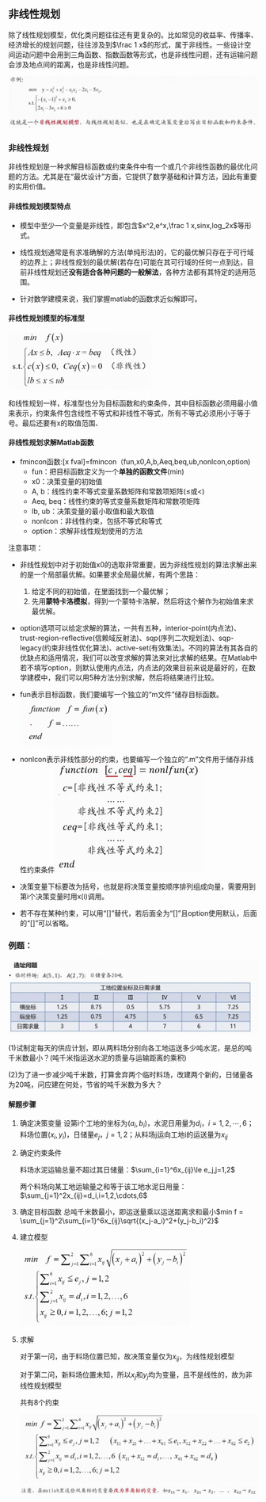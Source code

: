 ## 非线性规划

除了线性规划模型，优化类问题往往还有更复杂的。比如常见的收益率、传播率、经济增长的规划问题，往往涉及到$\frac 1 x$的形式，属于非线性。一些设计空间运动问题中会用到三角函数、指数函数等形式，也是非线性问题，还有运输问题会涉及地点间的距离，也是非线性问题。

<img src="picture/0901.png" style="zoom:50%;" />

### 非线性规划

非线性规划是一种求解目标函数或约束条件中有一个或几个非线性函数的最优化问题的方法。尤其是在“最优设计”方面，它提供了数学基础和计算方法，因此有重要的实用价值。

#### 非线性规划模型特点

- 模型中至少一个变量是非线性，即包含$x^2,e^x,\frac 1 x,sinx,log_2x$等形式。
- 线性规划通常是有求准确解的方法(单纯形法)的，它的最优解只存在于可行域的边界上；非线性规划的最优解(若存在)可能在其可行域的任何一点到达，目前非线性规划还**没有适合各种问题的一般解法**，各种方法都有其特定的适用范围。

- 针对数学建模来说，我们掌握matlab的函数求近似解即可。

#### 非线性规划模型的标准型

<img src="picture/0902.png" style="zoom:50%;" />

和线性规划一样，标准型也分为目标函数和约束条件，其中目标函数必须用最小值来表示，约束条件包含线性不等式和非线性不等式，所有不等式必须用小于等于号。最后还要有x的取值范围、

#### 非线性规划求解Matlab函数

- fmincon函数:[x fval]=fmincon（fun,x0,A,b,Aeq,beq,ub,nonlcon,option)
  - fun：把目标函数定义为一个**单独的函数文件**(min)
  - x0：决策变量的初始值
  - A, b：线性约束不等式变量系数矩阵和常数项矩阵($\le$或$<$)
  - Aeq, beq：线性约束的等式变量系数矩阵和常数项矩阵
  - lb, ub：决策变量的最小取值和最大取值
  - nonlcon：非线性约束，包括不等式和等式
  - option：求解非线性规划使用的方法

注意事项：

- 非线性规划中对于初始值x0的选取非常重要，因为非线性规划的算法求解出来的是一个局部最优解。如果要求全局最优解，有两个思路：
  1. 给定不同的初始值，在里面找到一个最优解；
  2. 先用**蒙特卡洛模拟**，得到一个蒙特卡洛解，然后将这个解作为初始值来求最优解。
- option选项可以给定求解的算法，一共有五种，interior-point(内点法)、trust-region-reflective(信赖域反射法)、sqp(序列二次规划法)、sqp-legacy(约束非线性优化算法)、active-set(有效集法)。不同的算法有其各自的优缺点和适用情况，我们可以改变求解的算法来对比求解的结果。在Matlab中若不填写option，则默认使用内点法，内点法的效果目前来说是最好的，在数学建模中，我们可以用5种方法分别求解，然后将结果进行比较。
- fun表示目标函数，我们要编写一个独立的“m文件”储存目标函数。
  <img src="picture/0903.png" style="zoom:50%;" />

-  nonlcon表示非线性部分的约束，也要编写一个独立的“.m”文件用于储存非线性约束条件<img src="picture/0904.png" style="zoom:50%;" />

- 决策变量下标要改为括号，也就是将决策变量按顺序排列组成向量，需要用到第i个决策变量时用x(i)调用。
- 若不存在某种约束，可以用“[]”替代，若后面全为“[]”且option使用默认，后面的“[]”可以省略。

### 例题：

<img src="picture/0905.png" style="zoom:50%;" />

(1)试制定每天的供应计划，即从两料场分别向各工地运送多少吨水泥，是总的吨千米数最小？(吨千米指运送水泥的质量与运输距离的乘积)

(2)为了进一步减少吨千米数，打算舍弃两个临时料场，改建两个新的，日储量各为20吨，问应建在何处，节省的吨千米数为多大？

#### 解题步骤

1. 确定决策变量
   设第i个工地的坐标为$(a_i,b_i)$，水泥日用量为$d_i$，$i=1,2,\cdots,6$；料场位置$(x_i,y_i)$，日储量$e_j$，$j=1,2$；从料场j运向工地i的运送量为$x_{ij}$

2. 确定约束条件

   料场水泥运输总量不超过其日储量：$\sum_{i=1}^6x_{ij}\le e_j,j=1,2$

   两个料场向某工地运输量之和等于该工地水泥日用量：$\sum_{j=1}^2x_{ij}=d_i,i=1,2,\cdots,6$

3. 确定目标函数
   总吨千米数最小，即运送量乘以运送距离求和最小$min f = \sum_{j=1}^2\sum_{i=1}^6x_{ij}\sqrt{(x_j-a_i)^2+(y_j-b_i)^2}$

4. 建立模型

   <img src="picture/0906.png" style="zoom:50%;" />

5. 求解

   对于第一问，由于料场位置已知，故决策变量仅为$x_{ij}$，为线性规划模型

   对于第二问，新料场位置未知，所以$x_j$和$y_j$均为变量，且不是线性的，故为非线性规划模型

   共有8个约束

   <img src="picture/0907.png" style="zoom:50%;" />

   <img src="picture/0908.png" style="zoom:50%;" />